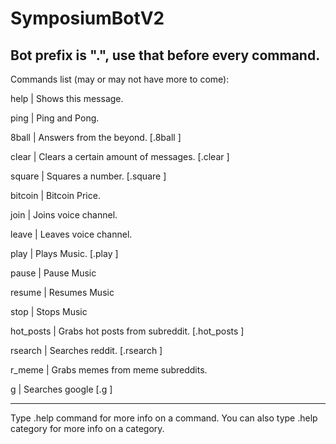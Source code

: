 # SymposiumBotV2

Bot prefix is ".", use that before every command.
-

Commands list (may or may not have more to come):

  help      | Shows this message.
  
  ping      | Ping and Pong.
  
  8ball     | Answers from the beyond. [.8ball <question>]
  
  clear     | Clears a certain amount of messages. [.clear <amount>]
  
  square    | Squares a number. [.square <number>]
  
  bitcoin   | Bitcoin Price.
  
  join      | Joins voice channel.
  
  leave     | Leaves voice channel.
  
  play      | Plays Music. [.play <URL>]
  
  pause     | Pause Music
  
  resume    | Resumes Music
  
  stop      | Stops Music
  
  hot_posts | Grabs hot posts from subreddit. [.hot_posts <subreddit> <number of posts>]
  
  rsearch   | Searches reddit. [.rsearch <example search>]
  
  r_meme    | Grabs memes from meme subreddits.

  g         | Searches google [.g <example search>]

---
Type .help command for more info on a command.
You can also type .help category for more info on a category.

